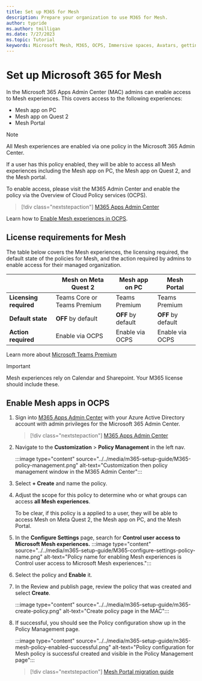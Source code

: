 ```yaml
---
title: Set up M365 for Mesh
description: Prepare your organization to use M365 for Mesh.
author: typride
ms.author: tmilligan
ms.date: 7/27/2023
ms.topic: Tutorial
keywords: Microsoft Mesh, M365, OCPS, Immersive spaces, Avatars, getting started, documentation, features
---
```


# Set up Microsoft 365 for Mesh

In the Microsoft 365 Apps Admin Center (MAC) admins can enable access to Mesh experiences. This covers access to the following experiences:

- Mesh app on PC
- Mesh app on Quest 2
- Mesh Portal

> [!NOTE]
> All Mesh experiences are enabled via one policy in the Microsoft 365 Admin Center.
> 
> If a user has this policy enabled, they will be able to access all Mesh experiences including the Mesh app on PC, the Mesh app on Quest 2, and the Mesh portal.

To enable access, please visit the M365 Admin Center and enable the policy via the Overview of Cloud Policy services (OCPS).

   > [!div class="nextstepaction"]
   > [M365 Apps Admin Center](https://config.office.com/officeSettings/)

Learn how to [Enable Mesh experiences in OCPS](#enable-mesh-apps-in-ocps).

## License requirements for Mesh

The table below covers the Mesh experiences, the licensing required, the default state of the policies for Mesh, and the action required by admins to enable access for their managed organization.


|                         | Mesh on Meta Quest 2        | Mesh app on PC    | Mesh Portal            |
|-------------------------|-----------------------------|-------------------|------------------------|
| **Licensing required**  | Teams Core or Teams Premium | Teams Premium     |Teams Premium           |
| **Default state**       | **OFF** by default          |**OFF** by default | **OFF** by default     |
| **Action required**     | Enable via OCPS             |Enable via OCPS    | Enable via OCPS        |

Learn more about [Microsoft Teams Premium](https://www.microsoft.com/en-us/microsoft-teams/premium)

> [!IMPORTANT]
> Mesh experiences rely on Calendar and Sharepoint. Your M365 license should include these.
## Enable Mesh apps in OCPS

1. Sign into [M365 Apps Admin Center](https://config.office.com/officeSettings/) with your Azure Active Directory account with admin privileges for the Microsoft 365 Admin Center.
    > [!div class="nextstepaction"]
   > [M365 Apps Admin Center](https://config.office.com/officeSettings/)

1. Navigate to the **Customization** > **Policy Management** in the left nav.

    :::image type="content" source="../../media/m365-setup-guide/M365-policy-management.png" alt-text="Customization then policy management window in the M365 Admin Center":::

1. Select **+ Create** and name the policy.
1. Adjust the scope for this policy to determine who or what groups can access **all Mesh experiences**.

    To be clear, if this policy is a applied to a user, they will be able to access Mesh on Meta Quest 2, the Mesh app on PC, and the Mesh Portal.

1. In the **Configure Settings** page, search for **Control user access to Microsoft Mesh experiences.** 
    :::image type="content" source="../../media/m365-setup-guide/M365-configure-settings-policy-name.png" alt-text="Policy name for enabling Mesh experiences is Control user access to Microsoft Mesh experiences.":::

1. Select the policy and **Enable** it.
1. In the Review and publish page, review the policy that was created and select **Create**.

    :::image type="content" source="../../media/m365-setup-guide/m365-create-policy.png" alt-text="Create policy page in the MAC":::
1. If successful, you should see the Policy configuration show up in the Policy Management page.

    :::image type="content" source="../../media/m365-setup-guide/m365-mesh-policy-enabled-successful.png" alt-text="Policy configuration for Mesh policy is successful created and visible in the Policy Management page":::

   > [!div class="nextstepaction"]
   > [Mesh Portal migration guide](m365-migration-guide.md)
